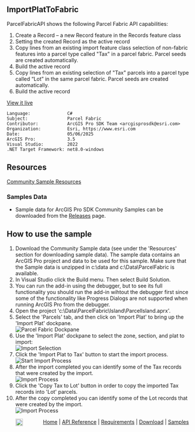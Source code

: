 ## ImportPlatToFabric

<!-- TODO: Write a brief abstract explaining this sample -->
ParcelFabricAPI shows the following Parcel Fabric API capabilities:  
  
1. Create a Record – a new Record feature in the Records feature class  
2. Setting the created Record as the active record  
3. Copy lines from an existing import feature class selection of non-fabric features into a parcel type called "Tax" in a parcel fabric. Parcel seeds are created automatically.  
4. Build the active record  
5. Copy lines from an existing selection of "Tax" parcels into a parcel type called “Lot” in the same parcel fabric. Parcel seeds are created automatically.  
6. Build the active record  
  


<a href="https://pro.arcgis.com/en/pro-app/sdk/" target="_blank">View it live</a>

<!-- TODO: Fill this section below with metadata about this sample-->
```
Language:              C#
Subject:               Parcel Fabric
Contributor:           ArcGIS Pro SDK Team <arcgisprosdk@esri.com>
Organization:          Esri, https://www.esri.com
Date:                  05/06/2025
ArcGIS Pro:            3.5
Visual Studio:         2022
.NET Target Framework: net8.0-windows
```

## Resources

[Community Sample Resources](https://github.com/Esri/arcgis-pro-sdk-community-samples#resources)

### Samples Data

* Sample data for ArcGIS Pro SDK Community Samples can be downloaded from the [Releases](https://github.com/Esri/arcgis-pro-sdk-community-samples/releases) page.  

## How to use the sample
<!-- TODO: Explain how this sample can be used. To use images in this section, create the image file in your sample project's screenshots folder. Use relative url to link to this image using this syntax: ![My sample Image](FacePage/SampleImage.png) -->
1. Download the Community Sample data (see under the 'Resources' section for downloading sample data). The sample data contains an ArcGIS Pro project and data to be used for this sample. Make sure that the Sample data is unzipped in c:\data and c:\Data\ParcelFabric is available.
2. In Visual Studio click the Build menu. Then select Build Solution.  
3. You can run the add-in using the debugger, but to see its full functionality you should run the add-in wihtout the debugger first since some of the functionality like Progress Dialogs are not supported when running ArcGIS Pro from the debugger.  
4. Open the project 'c:\Data\ParcelFabric\Island\ParcelIsland.aprx'.    
5. Select the 'Parcels' tab, and then click on 'Import Plat' to bring up the 'Import Plat' dockpane.  
![Parcel Fabric Dockpane](Screenshots/Screenshot1.png)    
6. Use the 'Import Plat' dockpane to select the zone, section, and plat to import:  
![Import Selection](Screenshots/Screenshot2.png)    
7. Click the 'Import Plat to Tax' button to start the import process.  
![Start Import Process](Screenshots/Screenshot3.png)    
8. After the import completed you can identify some of the Tax records that were created by the import.  
![Import Process](Screenshots/Screenshot4.png)    
9. Click the 'Copy Tax to Lot' button in order to copy the imported Tax records into 'Lot' parcels.   
10. After the copy completed you can identify some of the Lot records that were created by the import.  
![Import Process](Screenshots/Screenshot5.png)  
  

<!-- End -->

&nbsp;&nbsp;&nbsp;&nbsp;&nbsp;&nbsp;<img src="https://esri.github.io/arcgis-pro-sdk/images/ArcGISPro.png"  alt="ArcGIS Pro SDK for Microsoft .NET Framework" height = "20" width = "20" align="top"  >
&nbsp;&nbsp;&nbsp;&nbsp;&nbsp;&nbsp;&nbsp;&nbsp;&nbsp;&nbsp;&nbsp;&nbsp;
[Home](https://github.com/Esri/arcgis-pro-sdk/wiki) | <a href="https://pro.arcgis.com/en/pro-app/latest/sdk/api-reference" target="_blank">API Reference</a> | [Requirements](https://github.com/Esri/arcgis-pro-sdk/wiki#requirements) | [Download](https://github.com/Esri/arcgis-pro-sdk/wiki#installing-arcgis-pro-sdk-for-net) | <a href="https://github.com/esri/arcgis-pro-sdk-community-samples" target="_blank">Samples</a>
